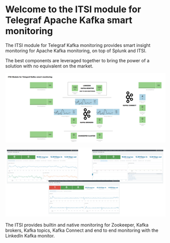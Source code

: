 # Welcome to the ITSI module for Telegraf Apache Kafka smart monitoring

The ITSI module for Telegraf Kafka monitoring provides smart insight monitoring for Apache Kafka monitoring, on top of Splunk and ITSI.

The best components are leveraged together to bring the power of a solution with no equivalent on the market.

![screen1](./docs/img/glass_table.png)

![screen1](./docs/img/main1.png)

The ITSI provides builtin and native monitoring for Zookeeper, Kafka brokers, Kafka topics, Kafka Connect and end to end monitoring with the LinkedIn Kafka monitor.

